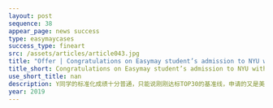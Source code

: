 ```yaml
---
layout: post
sequence: 38
appear_page: news success 
type: easymaycases
success_type: fineart
src: /assets/articles/article043.jpg
title: "Offer | Congratulations on Easymay student’s admission to NYU with 30,000 SCHOLARSHIP"
title_short: Congratulations on Easymay student’s admission to NYU with 30,000 SCHOLARSHIP
use_short_title: nan
description: Y同学的标准化成绩十分普通，只能说刚刚达标TOP30的基准线，申请的又是美国近些年大热门专业——与医学院关系紧密的公共健康专业，最终竟能成功斩获名校30，000美元高额奖学金，是什么样的闪光点让Y同学博得纽约大学的青睐呢？
year: 2019
---
```


